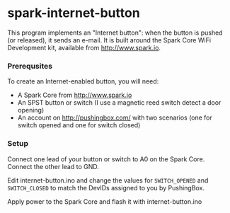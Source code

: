 spark-internet-button
=====================

This program implements an "Internet button": when the button is pushed (or released), it sends an e-mail.  It is built around the Spark Core WiFi Development kit, available from http://www.spark.io.

### Prerequsites

To create an Internet-enabled button, you will need:

* A Spark Core from http://www.spark.io
* An SPST button or switch (I use a magnetic reed switch detect a door opening)
* An account on http://pushingbox.com/ with two scenarios (one for switch opened and one for switch closed)

### Setup

Connect one lead of your button or switch to A0 on the Spark Core.  Connect the other lead to GND.

Edit internet-button.ino and change the values for `SWITCH_OPENED` and `SWITCH_CLOSED` to match the DevIDs assigned to you by PushingBox.

Apply power to the Spark Core and flash it with internet-button.ino
